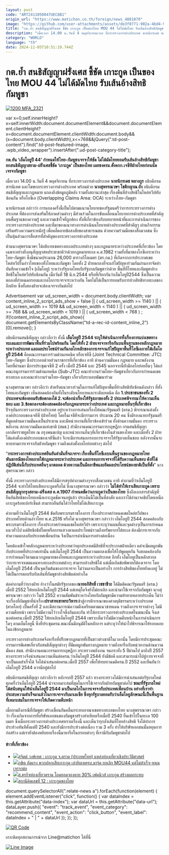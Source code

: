 ```yaml
---
layout: post
code: "ART2411050847UEC6B1"
origin_url: "https://www.matichon.co.th/foreign/news_4881870"
image: "https://github.com/user-attachments/assets/de3f0771-902a-4bd4-9b27-4e683140792e"
title: "กต.ย้ำ สนธิสัญญาฝรั่งเศส ชี้ชัด เกาะกูด เป็นของไทย MOU 44 ไม่ได้มัดไทย รับเส้นอ้างสิทธิกัมพูชา"
description: "เมื่อเวลา 14.00 น.วันที่ 4 พฤศจิกายนเวลา ที่กระทรวงการต่างประเทศ นายนิกรเดช พลางกูร อธิบดีกรมสารนิเทศ และโฆษกกระทรวงการต่างประเทศ พร้อมด้วยนางสุพรรณวษา โชติกญาณ ถัง อธิบดีกรมสนธิสัญญาและกฎหมาย แถลงถึงข้อมูลภูมิหลัง รวมทั้งสถานะล่าสุด เรื่องพื้นที่อ้างสิทธิในไหล่ทวีปทับซ้อนกัน หรือโอซีเอ (Overlapping Claims Area: OCA) ระหว่างไทย-กัมพูชา"
category: "WORLD"
language: "th"
date: 2024-11-05T10:51:19.744Z
---
```


# กต.ย้ำ สนธิสัญญาฝรั่งเศส ชี้ชัด เกาะกูด เป็นของไทย MOU 44 ไม่ได้มัดไทย รับเส้นอ้างสิทธิกัมพูชา

[![](https://www.matichon.co.th/wp-content/uploads/2024/11/1200-MFA_2321-1-728x382.jpg "1200 MFA_2321")](https://www.matichon.co.th/wp-content/uploads/2024/11/1200-MFA_2321-1.jpg)

var x=0;self.innerHeight?x=self.innerWidth:document.documentElement&&document.documentElement.clientHeight?x=document.documentElement.clientWidth:document.body&&(x=document.body.clientWidth),x<=768&&jQuery(".td-post-content").find(".td-post-featured-image, .wpb\_video\_wrapper").insertAfter(".ud-post-category-title");

**กต.ยัน ‘เอ็มโอยูปี 44’ กำหนดให้ไทย-กัมพูชาเจรจาให้ชัด ไม่ได้มัดไทยยอมรับเส้นอ้างสิทธิกัมพูชา ยกสนธิสัญญาสยาม-ฝรั่งเศสชี้ชัด ‘เกาะกูด’ เป็นของไทย เผยชงครม.ตั้งคกก.เจซีทีฝ่ายไทยก่อนนัดเจรจากัมพูชา**

เมื่อเวลา 14.00 น.วันที่ 4 พฤศจิกายน ที่กระทรวงการต่างประเทศ **นายนิกรเดช พลางกูร** อธิบดีกรมสารนิเทศ และโฆษกกระทรวงการต่างประเทศ พร้อมด้วย **นางสุพรรณวษา โชติกญาณ ถัง** อธิบดีกรมสนธิสัญญาและกฎหมาย แถลงถึงข้อมูลภูมิหลัง รวมทั้งสถานะล่าสุด เรื่องพื้นที่อ้างสิทธิในไหล่ทวีปทับซ้อนกัน หรือโอซีเอ (Overlapping Claims Area: OCA) ระหว่างไทย-กัมพูชา

นายนิกรเดช กล่าวว่า การแถลงครั้งนี้เป็นไปตามแนวนโยบายของรัฐมนตรีว่าการกระทรวงการต่างประเทศ ที่ต้องการส่งเสริมให้ภาคส่วนต่างๆ มีส่วนร่วมในการขับเคลื่อนนโยบายการต่างประเทศที่สำคัญบนพื้นฐานของความรู้ และความเข้าใจที่ถูกต้อง ทั้งที่เกี่ยวข้องกับบทบาทหน้าที่และการดำเนินการของกระทรวงการต่างประเทศ และที่มาของแนวทางการดำเนินนโยบายต่างประเทศที่สำคัญๆ ผ่านกิจกรรมเสริมสร้างความตระหนักรู้ เพื่อคลี่คลายข้อสงสัยของสาธารณชน ด้วยความร่วมมือของสื่อมวลชน ซึ่งเป็นหุ้นส่วนการสื่อสารที่สำคัญของกระทรวงการต่างประเทศ

ด้านนางสุพรรณวษา ได้อธิบายเขตทางทะเลประเภทต่างๆ และกฎหมายระหว่างประเทศที่เกี่ยวข้อง โดยเฉพาะอย่างยิ่งอนุสัญญาสหประชาชาติว่าด้วยกฎหมายทะเล ค.ศ.1982 รวมทั้งที่มาของโอซีเอระหว่างไทย-กัมพูชา ซึ่งมีขนาดประมาณ 26,000 ตารางกิโลเมตร (ตร.กม.) ที่เกิดจากการประกาศเขตไหล่ทวีปในอ่าวไทยของทั้งไทยและกัมพูชา โดยทั้ง 2 ฝ่ายตกลงที่จะแก้ไขปัญหาร่วมกันผ่านการจัดทำบันทึกความเข้าใจ (เอ็มโอยู) ระหว่างรัฐบาลไทยกับรัฐบาลกัมพูชาว่าด้วย พื้นที่ที่ไทยและกัมพูชาอ้างสิทธิในไหล่ทวีปทับซ้อนกัน เมื่อวันที่ 18 มิ.ย.2544 หรือที่เรียกกันว่าเอ็มโอยูปี2544 ซึ่งเป็นความตกลงที่กำหนดกรอบและกลไกการเจรจาระหว่างกัน โดยไม่ได้เป็นการยอมรับการอ้างสิทธิทางทะเลของอีกฝ่าย ซึ่งทั้งสองฝ่ายจะต้องเจรจากันต่อไป

Advertisement var ud\_screen\_width = document.body.clientWidth; var content\_inline\_2\_script\_ads\_show = false || ( ud\_screen\_width >= 1140 ) || ( ud\_screen\_width >= 1019 && ud\_screen\_width < 1140 ) || ( ud\_screen\_width >= 768 && ud\_screen\_width < 1019 ) || ( ud\_screen\_width < 768 ) ; if(!content\_inline\_2\_script\_ads\_show){ document.getElementsByClassName("td-a-rec-id-content\_inline\_2")\[0\].remove(); }

อธิบดีกรมสนธิสัญญา กล่าวอีกว่า ทั้งนี้ **เอ็มโอยูปี 2544 ระบุให้ดำเนินการทั้งเรื่องการแบ่งเขตทางทะเลและการพัฒนาพื้นที่ร่วมไปพร้อมกัน โดยให้ทั้ง 2 ฝ่ายเจรจาหารือกันบนพื้นฐานของหลักกฎหมายระหว่างประเทศ และผลประโยชน์ร่วมกันกลไกหลักของการเจรจาแก้ไขปัญหาพื้นที่โอซีเอภายใต้เอ็มโอยูปี 2544** คือคณะกรรมการร่วมด้านเทคนิค หรือเจทีซี (Joint Technical Committee: JTC) ไทย-กัมพูชา ซึ่งประกอบด้วยส่วนราชการที่เกี่ยวข้อง อาทิ ด้านความมั่นคง กฎหมาย และพลังงาน โดยที่ผ่านมา มีการประชุมเจซีที 2 ครั้ง เมื่อปี 2544 และ 2545 นอกจากนี้ยังมีกลไกย่อยอื่นๆ ได้แก่ คณะอนุกรรมการร่วมด้านเทคนิค (Sub-JTC) คณะทำงานร่วมไทย-กัมพูชาเกี่ยวกับการกำหนดเขตทางทะเล และคณะทำงานร่วมไทย-กัมพูชา เกี่ยวกับระบอบพัฒนาร่วม

นางสุพรรณวษา กล่าวอีกว่า สำหรับแนวทางร่วมในการแก้ไขปัญหาพื้นที่อ้างสิทธิทับซ้อนดังกล่าว ที่ทั้งไทยและกัมพูชา เห็นสอดคล้องกันทั้งในระดับนโยบายและระดับเทคนิค คือ **1.ประชาชนของทั้ง 2 ประเทศจะต้องยอมรับข้อตกลงได้ 2.จะต้องนำเรื่องให้รัฐสภาของทั้ง 2 ประเทศพิจารณาให้ความเห็นชอบ และ 3.ข้อตกลงจะต้องสอดคล้องกับกฎหมายระหว่างประเทศ และกฎหมายอื่นๆที่เกี่ยวข้อง** ปัจจุบันกระทรวงการต่างประเทศ อยู่ระหว่างการเสนอเรื่องให้คณะรัฐมนตรี (ครม.) พิจารณาแต่งตั้งองค์ประกอบของเจทีซี (ฝ่ายไทย) โดยในเจซีทีจะมีกรรมการ ประมาณ 20 คน ซึ่งมีรองนายกรัฐมนตรีที่ดูแลด้านความมั่นคงเป็นประธาน และมีหน่วยงานที่เกี่ยวข้องเข้าร่วม ทั้งด้านความมั่นคง กระทรวงพลังงาน สภาความมั่นคงแห่งชาติ (สมช.) สำนักงานคณะกรรมการกฤษฎีกา กรมสนธิสัญญา เอกอัครราชทูตไทย ณ กรุงพนมเปญ และหน่วยงานอื่นๆที่เกี่ยวข้องในส่วนของไทย และเมื่อทั้ง 2 ฝ่ายได้แต่งตั้งองค์ประกอบของเจทีซีแล้ว จึงจะมีการเสนอกรอบการเจรจาให้รัฐบาลเห็นชอบ หลังจากนั้นจะทาบทามการเจรจากับฝ่ายกัมพูชา รวมถึงแต่งตั้งกลไกย่อยต่างๆ ต่อไป

“**กระทรวงการต่างประเทศยืนยันคำมั่นที่จะเจรจา เรื่องพื้นที่โอซีเอบนพื้นฐานของกฎหมายไทย พันธกรณีของไทยภายใต้กฎหมายระหว่างประเทศ และกรอบการเจรจาที่ได้รับความเห็นชอบ ดังที่ได้ปฏิบัติเช่นนี้กับประเทศอื่นๆ มาตลอด ด้วยความเป็นมืออาชีพและยึดผลประโยชน์ของชาติเป็นที่ตั้ง**” นางสุพรรณวษา กล่าว

ทั้งนี้ กระทรวงการต่างประเทศได้มีการสรุปคำถามต่างๆจากสื่อมวลชน อาทิ คำถามที่ว่าเอ็มโอยูปี 2544 จะทำให้ไทยเสียเกาะกูดหรือไม่ ซึ่งนางสุพรรณวษา กล่าวว่า **ไม่ได้ทำให้เราเสียเกาะกูด เพราะสนธิสัญญากรุงสยาม-ฝรั่งเศส ค.ศ.1907 กำหนดชัดว่าเกาะกูดว่าเป็นของไทย** ซึ่งถือเอกสารสำคัญที่ยืนยันสิทธิของไทยเหนือเกาะกูดชัดเจนอยู่แล้ว ประเด็นนี้ไม่เป็นที่สงสัย และเราใช้อำนาจอธิปไตยเหนือเกาะกูดร้อยเปอร์เซ็นต์ สามารถยืนยันได้ว่าไทยไม่ได้เสียเกาะกูด

คำถามที่ว่าเอ็มโอยูปี 2544 ขัดกับพระบรมราชโองการ เรื่องประกาศกำหนดเขตไหล่ทวีปของประเทศไทยด้านอ่าวไทย พ.ศ.2516 หรือไม่ นางสุพรรณวษา กล่าวว่า เอ็มโอยูปี 2544 สอดคล้องกับพระบรมราชโองการ เรื่องประกาศกำหนดเขตไหล่ทวีปฯ เพราะระบุว่าแผนที่และจุดต่างๆเป็นการกำหนดแนวทั่วไป แต่สิทธิอธิปไตยหรือการแสวงหาผลประโยชน์รวมถึงทรัพยากรใต้ทะเล ต้องมีการเจรจากับทำความตกลงกับประเทศเพื่อนบ้าน จึงเป็นการดำเนินการอย่างต่อเนื่อง

โดยต้องเข้าใจหลักกฎหมายระหว่างประเทศว่าทุกประเทศมีสิทธิที่จะประกาศฝ่ายเดียว แต่จะมีผลผูกพันกับประเทศที่ประกาศเท่านั้น แต่เอ็มโอยูปี 2544 เป็นความตกลงเพื่อให้ไปพูดคุยกัน จึงสอดคล้องกับการกำหนดไว้ตามแนวกฎหมายของไทยและกฎหมายระหว่างประเทศ อีกทั้ง เอ็มโอยูเป็นหลักสากลว่าการเจรจาเขตแดนทางทะเลประเทศต่างๆ สามารถอ้างสิทธิได้ แต่เมื่อเกิดข้อพิพาทก็ต้องเจรจา โดยเอ็มโอยูปี 2544 เป็นจุดเริ่มต้นของการเจรจา ไม่ว่าผลจะเป็นอย่างไร การอ้างสิทธิของไทยยังคงอยู่ ไม่ได้เป็นการตอบรับกับเส้นที่กัมพูชาอ้างสิทธิแต่อย่างใด

ต่อคำถามที่ว่าบางฝ่าย อ้างว่าในสมัยรัฐบาลของ**นายอภิสิทธิ์ เวชชาชีวะ** ได้มีมติคณะรัฐมนตรี (ครม.) เมื่อปี 2552 ให้ยกเลิกเอ็มโอยูปี 2544 แต่เหตุใดจึงยังไม่ยกเลิก และนำมาใช้เจรจากับกัมพูชา นางสุพรรณวษา กล่าวว่า ในปี 2552 ความสัมพันธ์ระหว่างไทยกับกัมพูชามีความท้าทายหลายประเด็น ไม่ว่าจะเรื่องที่กัมพูชาที่นำเรื่อง**ปราสาทเขาพระวิหาร**เข้าสู่การพิจารณาของศาลยุติธรรมระหว่างประเทศ (ศาลโลก) เป็นครั้งที่ 2 และมีสถานการณ์ความตึงเครียดตามแนวชายแดน รวมถึงการเจรจาต่างๆ ไม่มีความคืบหน้า เพราะไม่มีความไว้วางใจซึ่งกันและกัน ทำให้กระทรวงการต่างประเทศในขณะนั้น จึงเสนอต่อครม.เมื่อปี 2552 ให้ยกเลิกเอ็มโอยูปี 2544 เพราะเห็นว่าไม่มีความคืบหน้าในการดำเนินการใดๆ ตามเอ็มโอยูนี้ ซึ่งที่ประชุมครม.ขณะนั้นมีอนุมัติในหลักการ แต่ระบุว่าให้นำไปพิจารณาให้รอบคอบในแง่ข้อกฎหมาย

กระทรวงการต่างประเทศจึงหารือที่ปรึกษากฎหมายที่เป็นชาวต่างชาติในเวลานั้น โดยมีการประชุมคณะกรรมการพิเศษเกี่ยวกับสนธิสัญญาต่างๆ ที่มีผลผูกพันทางกฎหมาย รวมถึงหารือกับหน่วยงานด้านความมั่นคง สมช. สำนักงานคณะกรรมการกฤษฎีกา กระทรวงพลังงาน จนกระทั่ง 5 ปีผ่านไป มาถึงปี 2557 ทางกระทรวงจึงนำเสนอความเห็นต่อครม.ว่าเอ็มโอยูปี 2544 ยังมีข้อดี และสามารถนำไปสู่การเจรจาที่จะเป็นผลสำเร็จได้ จึงได้นำเสนอต่อครม.เมื่อปี 2557 เพื่อให้ทบทวนมติครม.ปี 2552 และยืนยันว่าเอ็มโอยูปี 2544 ควรมีอยู่ต่อไป

อธิบดีกรมสนธิสัญญา กล่าวอีกว่า หลังจากปี 2557 แล้ว ทางกระทรวงได้มีการนำเสนอต่อรัฐบาลใหม่ทุกครั้งว่าเอ็มโอยูปี 2544 น่าจะเหมาะสมที่สุดในการใช้เจรจากับฝ่ายกัมพูชาต่อไป **ขณะที่รัฐบาลใหม่ได้สนับสนุนให้นำเอ็มโอยูปี 2544 มาเป็นกลไกในการเจรจากับประเทศเพื่อนบ้าน อย่างที่เราทำประสบความสำเร็จมาแล้วในการเจรจากับมาเลเซีย ซึ่งทุกรัฐบาลยอมรับว่าเอ็มโอยูลักษณะนี้เป็นพื้นฐานที่เหมาะสมในการเจรจาให้เกิดความคืบหน้า**

เมื่อถามถึงกรณีที่กัมพูชา สร้างเขื่อนกันคลื่นกระทบอาณาเขตทางทะเลของไทย นางสุพรรณวษา กล่าวว่า เรื่องเกิดจากการที่บริษัทเอกชนของกัมพูชาสร้างท่าเทียบเรือเมื่อปี 2540 ยื่นเข้าไปในทะเล 100 เมตร ซึ่งเมื่อกระทรวงการต่างประเทศทราบเรื่องนี้ และเห็นว่ารุกล้ำเส้นที่ไทยอ้างสิทธิ จึงได้ทำการประท้วงทันทีตั้งแต่ปี 2540 และยังมีการประท้วงต่อเนื่อง รวม 3 ครั้ง ทำให้บริษัทเอกชนนั้นหยุดการก่อสร้าง แต่เรายังต้องหยิบยกเรื่องนี้มาหารือในกรอบต่างๆ ที่เรามีกับกัมพูชาต่อไป

#### ข่าวที่เกี่ยวข้อง

*   [![](https://www.matichon.co.th/wp-content/uploads/2024/11/116924-scaled.jpg)สุจิตต์ วงษ์เทศ : เกาะกูด จ.ตราด (ประเทศไทย) แหล่งท่องเที่ยวเชิงประวัติศาสตร์](https://www.matichon.co.th/columnists/news_4883712)
*   [![](https://www.matichon.co.th/wp-content/uploads/2024/11/hjkl.jpg)กษิต อัดแรง พวกปลุกเสียเกาะกูด เล่ายิบเหตุรบ.มาร์ค ยกเลิก MOU44 แต่ไม่สำเร็จ-หนุนเจรจาต่อ](https://www.matichon.co.th/politics/news_4883301)
*   [![](https://www.matichon.co.th/wp-content/uploads/2024/11/IMG_8874.jpeg)ส.ธุรกิจท่องเที่ยวตราด โอดยอดจองหาย 30% เฟคนิวส์ เกาะกูด สร้างผลกระทบ](https://www.matichon.co.th/region/news_4883195)
*   [![](https://www.matichon.co.th/wp-content/uploads/2024/11/ภป-เกาะกูดของไทย.jpg)สถานีคิดเลขที่ 12 : เกาะกูดของไทย](https://www.matichon.co.th/news-monitor/news_4881799)

document.querySelectorAll(".relate-news a").forEach(function(element) { element.addEventListener("click", function() { var dataIndex = this.getAttribute("data-index"); var dataUrl = this.getAttribute("data-url"); dataLayer.push({ "event": "track\_event", "event\_category": "recommend\_content", "event\_action": "click\_button", "event\_label": dataIndex + " | " + dataUrl }); }); });

[![QR Code](https://www.matichon.co.th/wp-content/uploads/2023/07/wob1371z.jpg)](https://lin.ee/ht0nDxX)

เกาะติดทุกสถานการณ์จาก Line@matichon ได้ที่นี่

[![Line Image](https://www.matichon.co.th/wp-content/uploads/2023/07/th.png)](https://lin.ee/ht0nDxX)